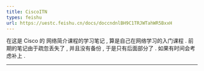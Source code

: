 ```yaml
---
title: CiscoITN
types: feishu
url: https://uestc.feishu.cn/docs/doccndnlBH9C1TRJWTahWR5BxxH
---
```


在这是 Cisco 的 网络简介课程的学习笔记 , 算是自己在网络学习的入门课程 . 前期的笔记由于疏忽丢失了 , 并且没有备份 , 于是只有后面部分了 . 如果有时间会考虑补上 . 

<!-- more -->

---

